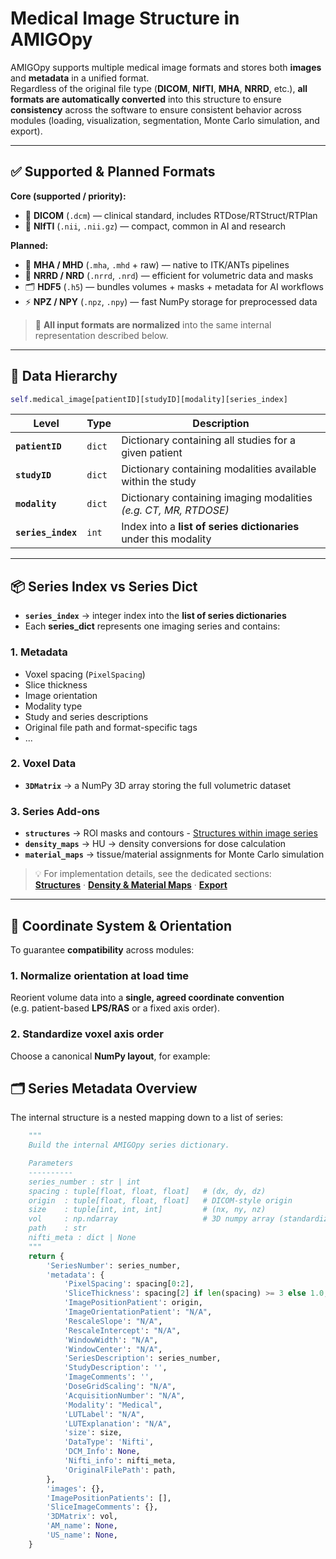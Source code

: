 # Medical Image Structure in AMIGOpy

AMIGOpy supports multiple medical image formats and stores both **images** and **metadata** in a unified format.  
Regardless of the original file type (**DICOM**, **NIfTI**, **MHA**, **NRRD**, etc.), **all formats are automatically converted** into this structure to ensure **consistency** across the software to ensure consistent behavior across modules (loading, visualization, segmentation, Monte Carlo simulation, and export).


---

## ✅ Supported & Planned Formats

**Core (supported / priority):**
- 📄 **DICOM** (`.dcm`) — clinical standard, includes RTDose/RTStruct/RTPlan
- 🧩 **NIfTI** (`.nii`, `.nii.gz`) — compact, common in AI and research


**Planned:**
- 🧪 **MHA / MHD** (`.mha`, `.mhd` + raw) — native to ITK/ANTs pipelines
- 🧱 **NRRD / NRD** (`.nrrd`, `.nrd`) — efficient for volumetric data and masks
- 🗂 **HDF5** (`.h5`) — bundles volumes + masks + metadata for AI workflows
- ⚡ **NPZ / NPY** (`.npz`, `.npy`) — fast NumPy storage for preprocessed data


> 🔁 **All input formats are normalized** into the same internal representation described below.

---

## 📌 Data Hierarchy

```python title="Accessing a Series in AMIGOpy"
self.medical_image[patientID][studyID][modality][series_index]
```

| **Level**         | **Type** | **Description** |
|--------------------|---------|------------------|
| **`patientID`**    | `dict`  | Dictionary containing all studies for a given patient |
| **`studyID`**      | `dict`  | Dictionary containing modalities available within the study |
| **`modality`**     | `dict`  | Dictionary containing imaging modalities *(e.g. CT, MR, RTDOSE)* |
| **`series_index`** | `int`   | Index into a **list of series dictionaries** under this modality |

---

## 📦 Series Index vs Series Dict

- **`series_index`** → integer index into the **list of series dictionaries**  
- Each **series_dict** represents one imaging series and contains:

### **1. Metadata**
   - Voxel spacing (`PixelSpacing`)
   - Slice thickness
   - Image orientation
   - Modality type
   - Study and series descriptions
   - Original file path and format-specific tags
   - ...

### **2. Voxel Data**
   - **`3DMatrix`** → a NumPy 3D array storing the full volumetric dataset

### **3. Series Add-ons**
   - **`structures`** → ROI masks and contours - [Structures within image series](Structures.md) 
   - **`density_maps`** → HU → density conversions for dose calculation
   - **`material_maps`** → tissue/material assignments for Monte Carlo simulation

> 💡 For implementation details, see the dedicated sections:  
> **[Structures](Structures.md)** · **[Density & Material Maps](DensityMaterialMaps.md)** · **[Export](Export.md)**

---

## 🧭 Coordinate System & Orientation

To guarantee **compatibility** across modules:

### **1. Normalize orientation at load time**  
Reorient volume data into a **single, agreed coordinate convention**  
(e.g. patient-based **LPS/RAS** or a fixed axis order).

### **2. Standardize voxel axis order**  
Choose a canonical **NumPy layout**, for example:



## 🗂️ Series Metadata Overview

The internal structure is a nested mapping down to a list of series:

```python title="Build_series_dict example"
    """
    Build the internal AMIGOpy series dictionary.

    Parameters
    ----------
    series_number : str | int
    spacing : tuple[float, float, float]   # (dx, dy, dz)
    origin  : tuple[float, float, float]   # DICOM-style origin
    size    : tuple[int, int, int]         # (nx, ny, nz)
    vol     : np.ndarray                   # 3D numpy array (standardized orientation)
    path    : str
    nifti_meta : dict | None
    """
    return {
        'SeriesNumber': series_number,
        'metadata': {
            'PixelSpacing': spacing[0:2],
            'SliceThickness': spacing[2] if len(spacing) >= 3 else 1.0,
            'ImagePositionPatient': origin,
            'ImageOrientationPatient': "N/A",
            'RescaleSlope': "N/A",
            'RescaleIntercept': "N/A",
            'WindowWidth': "N/A",
            'WindowCenter': "N/A",
            'SeriesDescription': series_number,
            'StudyDescription': '',
            'ImageComments': '',
            'DoseGridScaling': "N/A",
            'AcquisitionNumber': "N/A",
            'Modality': "Medical",
            'LUTLabel': "N/A",
            'LUTExplanation': "N/A",
            'size': size,
            'DataType': 'Nifti',
            'DCM_Info': None,
            'Nifti_info': nifti_meta,
            'OriginalFilePath': path,
        },
        'images': {},
        'ImagePositionPatients': [],
        'SliceImageComments': {},
        '3DMatrix': vol,
        'AM_name': None,
        'US_name': None,
    }
```